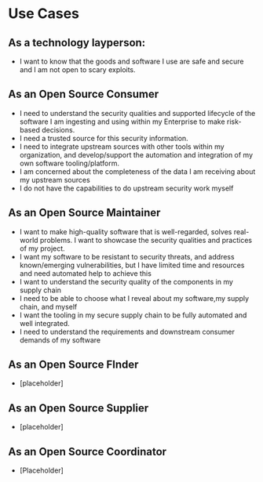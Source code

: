 # Use Cases

## As a technology layperson:
- I want to know that the goods and software I use are safe and secure and I am not open to scary exploits.
  
## As an Open Source Consumer 
- I need to understand the security qualities and supported lifecycle of the software I am ingesting and using within my Enterprise to make risk-based decisions.  
- I need a trusted source for this security information.
- I need to integrate upstream sources with other tools within my organization, and develop/support the automation and integration of my own software tooling/platform.
- I am concerned about the completeness of the data I am receiving about my upstream sources
- I do not have the capabilities to do upstream security work myself
## As an Open Source Maintainer
- I want to make high-quality software that is well-regarded, solves real-world problems. I want to showcase the security qualities and practices of my project.
- I want my software to be resistant to security threats, and address known/emerging vulnerabilities, but I have limited time and resources and need automated help to achieve this
- I want to understand the security quality of the components in my supply chain
- I need to be able to choose what I reveal about my software,my supply chain, and myself
- I want the tooling in my secure supply chain to be fully automated and well integrated.
- I need to understand the requirements and downstream consumer demands of my software
## As an Open Source FInder
- [placeholder]
  
## As an Open Source Supplier
- [placeholder]
  
## As an Open Source Coordinator
- [Placeholder]
  
